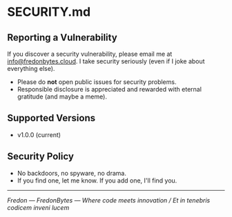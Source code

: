 # SECURITY.md

## Reporting a Vulnerability

If you discover a security vulnerability, please email me at info@fredonbytes.cloud. I take security seriously (even if I joke about everything else).

- Please do **not** open public issues for security problems.
- Responsible disclosure is appreciated and rewarded with eternal gratitude (and maybe a meme).

## Supported Versions

- v1.0.0 (current)

## Security Policy

- No backdoors, no spyware, no drama.
- If you find one, let me know. If you add one, I'll find you.

---

_Fredon — FredonBytes — Where code meets innovation / Et in tenebris codicem inveni lucem_
